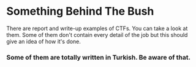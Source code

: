 # Something Behind The Bush


There are report and write-up examples of CTFs. You can take a look at them. Some of them don't contain every detail of the job but this should give an idea of how it's done.

### Some of them are totally written in Turkish. Be aware of that.
